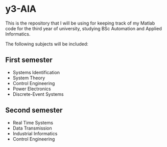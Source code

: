 # y3-AIA
This is the repository that I will be using for keeping track of my Matlab code for the third year of university, studying BSc Automation and Applied Informatics.

The following subjects will be included:
## First semester
- Systems Identification
- System Theory
- Control Engineering
- Power Electronics
- Discrete-Event Systems

## Second semester
- Real Time Systems
- Data Transmission
- Industrial Informatics
- Control Engineering
